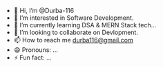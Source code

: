 - 👋 Hi, I’m @Durba-116
- 👀 I’m interested in Software Development.
- 🌱 I’m currently learning DSA & MERN Stack tech...
- 💞️ I’m looking to collaborate on Devlopment.
- 📫 How to reach me durba116@gmail.com
- 😄 Pronouns: ...
- ⚡ Fun fact: ...

<!---
Durba-116/Durba-116 is a ✨ special ✨ repository because its `README.md` (this file) appears on your GitHub profile.
You can click the Preview link to take a look at your changes.
--->
